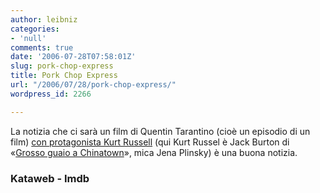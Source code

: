 ```yaml
---
author: leibniz
categories:
- 'null'
comments: true
date: '2006-07-28T07:58:01Z'
slug: pork-chop-express
title: Pork Chop Express
url: "/2006/07/28/pork-chop-express/"
wordpress_id: 2266

---
```

La notizia che ci sarà un film di Quentin Tarantino (cioè un episodio di un film) [con protagonista Kurt Russell](https://www.kataweb.it/news/?l=dettaglio&s=spettacoli&id=1669636) (qui Kurt Russel è Jack Burton di «[Grosso guaio a Chinatown](https://www.imdb.com/title/tt0090728/)», mica Jena Plinsky) è una buona notizia.

### Kataweb - Imdb

